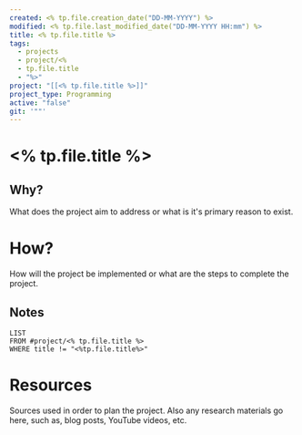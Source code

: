 ```yaml
---
created: <% tp.file.creation_date("DD-MM-YYYY") %>
modified: <% tp.file.last_modified_date("DD-MM-YYYY HH:mm") %>
title: <% tp.file.title %>
tags:
  - projects
  - project/<%
  - tp.file.title
  - "%>"
project: "[[<% tp.file.title %>]]"
project_type: Programming
active: "false"
git: '""'
---
```

# <% tp.file.title %>
## Why?
What does the project aim to address or what is it's primary reason to exist.
# How?
How will the project be implemented or what are the steps to complete the project.
## Notes
```dataview
LIST
FROM #project/<% tp.file.title %>
WHERE title != "<%tp.file.title%>"
```
# Resources
Sources used in order to plan the project. Also any research materials go here, such as, blog posts, YouTube videos, etc.
